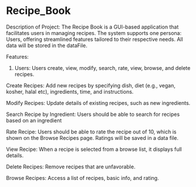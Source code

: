 # Recipe_Book
Description of Project:
The Recipe Book is a GUI-based application that facilitates users in managing recipes. The system supports one persona: Users, offering streamlined features tailored to their respective needs. All data will be stored in the dataFile.

Features:
1. Users: Users create, view, modify, search, rate, view, browse, and delete recipes.

Create Recipes: Add new recipes by specifying dish, diet (e.g., vegan, kosher, halal etc), ingredients, time, and instructions.

Modify Recipes: Update details of existing recipes, such as new ingredients.

Search Recipe by Ingredient: Users should be able to search for recipes based on an ingredient

Rate Recipe: Users should be able to rate the recipe out of 10, which is shown on the Browse Recipes page. Ratings will be saved in a data file.

View Recipe: When a recipe is selected from a browse list, it displays full details. 

Delete Recipes: Remove recipes that are unfavorable.

Browse Recipes: Access a list of recipes, basic info, and rating.
